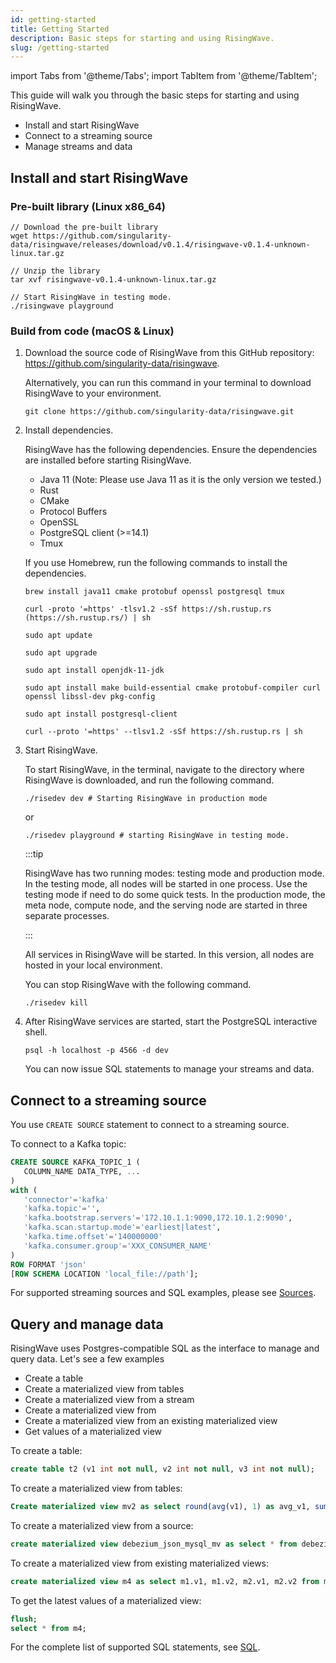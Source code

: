 ```yaml
---
id: getting-started
title: Getting Started
description: Basic steps for starting and using RisingWave.
slug: /getting-started
---
```

import Tabs from '@theme/Tabs';
import TabItem from '@theme/TabItem';

This guide will walk you through the basic steps for starting and using RisingWave. 

- Install and start RisingWave
- Connect to a streaming source
- Manage streams and data

## Install and start RisingWave

### Pre-built library (Linux x86_64)

```
// Download the pre-built library
wget https://github.com/singularity-data/risingwave/releases/download/v0.1.4/risingwave-v0.1.4-unknown-linux.tar.gz

// Unzip the library
tar xvf risingwave-v0.1.4-unknown-linux.tar.gz

// Start RisingWave in testing mode.
./risingwave playground
```

### Build from code (macOS & Linux)

1. Download the source code of RisingWave from this GitHub repository: https://github.com/singularity-data/risingwave.

    Alternatively, you can run this command in your terminal to download RisingWave to your environment.
    ```
    git clone https://github.com/singularity-data/risingwave.git
    ```

1. Install dependencies.

    RisingWave has the following dependencies. Ensure the dependencies are installed before starting RisingWave.
    * Java 11 (Note: Please use Java 11 as it is the only version we tested.)
    * Rust
    * CMake
    * Protocol Buffers
    * OpenSSL
    * PostgreSQL client (>=14.1)
    * Tmux


    <Tabs>
     <TabItem value="macos" label="macOS" default>

    If you use Homebrew, run the following commands to install the dependencies.

    ```
    brew install java11 cmake protobuf openssl postgresql tmux
    ```
    ```
    curl -proto '=https' -tlsv1.2 -sSf https://sh.rustup.rs (https://sh.rustup.rs/) | sh
    ```
    </TabItem>

    <TabItem value="linux" label="Linux">

    ```
    sudo apt update

    sudo apt upgrade

    sudo apt install openjdk-11-jdk

    sudo apt install make build-essential cmake protobuf-compiler curl openssl libssl-dev pkg-config

    sudo apt install postgresql-client

    curl --proto '=https' --tlsv1.2 -sSf https://sh.rustup.rs | sh
    ```
    </TabItem>

    </Tabs>

1. Start RisingWave.

    To start RisingWave, in the terminal, navigate to the directory where RisingWave is downloaded, and run the following command.
    ```
    ./risedev dev # Starting RisingWave in production mode
    ```
    or
    ```
    ./risedev playground # starting RisingWave in testing mode. 
    ```
    :::tip

    RisingWave has two running modes: testing mode and production mode. In the testing mode, all nodes will be started in one process. Use the testing mode if need to do some quick tests. In the production mode, the meta node, compute node, and the serving node are started in three separate processes. 

    :::

    All services in RisingWave will be started. In this version, all nodes are hosted in your local environment.

    You can stop RisingWave with the following command.
    ```
    ./risedev kill
    ```

1. After RisingWave services are started, start the PostgreSQL interactive shell.
    ```
    psql -h localhost -p 4566 -d dev
    ```
    You can now issue SQL statements to manage your streams and data. 

## Connect to a streaming source

You use `CREATE SOURCE` statement to connect to a streaming source.

To connect to a Kafka topic: 

```sql
CREATE SOURCE KAFKA_TOPIC_1 (
   COLUMN_NAME DATA_TYPE, ...
)
with (
   'connector'='kafka'
   'kafka.topic'='',
   'kafka.bootstrap.servers'='172.10.1.1:9090,172.10.1.2:9090',
   'kafka.scan.startup.mode'='earliest|latest',
   'kafka.time.offset'='140000000'
   'kafka.consumer.group'='XXX_CONSUMER_NAME'
)
ROW FORMAT 'json' 
[ROW SCHEMA LOCATION 'local_file://path'];
```

For supported streaming sources and SQL examples, please see [Sources](Sources.md).

## Query and manage data

RisingWave uses Postgres-compatible SQL as the interface to manage and query data. Let's see a few examples 

* Create a table
* Create a materialized view from tables
* Create a materialized view from a stream
* Create a materialized view from
* Create a materialized view from an existing materialized view
* Get values of a materialized view

To create a table:

```sql
create table t2 (v1 int not null, v2 int not null, v3 int not null);
```

To create a materialized view from tables:

```sql
Create materialized view mv2 as select round(avg(v1), 1) as avg_v1, sum(v2) as sum_v2, count(v3) as count_v3 from t1;
```

To create a materialized view from a source:

```sql
create materialized view debezium_json_mysql_mv as select * from debezium_json_mysql_source;
```

To create a materialized view from existing materialized views:

```sql
create materialized view m4 as select m1.v1, m1.v2, m2.v1, m2.v2 from m1 join m2 on m1.v1 = m2.v1;
```

To get the latest values of a materialized view:

```sql
flush;
select * from m4;
```

For the complete list of supported SQL statements, see [SQL](SQL.md).






